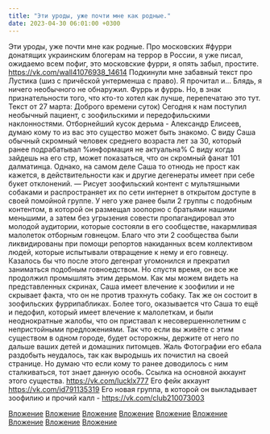 ```yaml
---
title: "Эти уроды, уже почти мне как родные."
date: 2023-04-30 06:01:00 +0300
---
```


Эти уроды, уже почти мне как родные.
Про московских #фурри донатящих украинским блогерам на террор в России, я уже писал, ожидаемо всем пофиг, это московские фурри, я опять забыл, простите. https://vk.com/wall41076938_14614
Подкинули мне забавный текст про Лустика (шиз с причёской унтерменша с право). Я прочитал и... Блядь, я ничего необычного не обнаружил. Фуррь и фуррь. Но, в знак признательности того, что кто-то хотел как лучше, перепечатаю это тут.
Текст от 27 марта:
Доброго времени суток)
Сегодня к нам поступил необычный пациент, с зоофильскими и передофильскими наклонностями.
Отборнейший кусок дерьма - Александр Елисеев, думаю кому то из вас это существо может быть знакомо.
С виду Саша обычный скромный человек среднего возраста лет за 30, который ранее подрабатывал %информация не актуальна%
С виду когда зайдешь на его стр, может показаться, что он скромный фанат 101 далматинца.
Однако, на самом деле Саша то отнюдь не прост как кажется, в действительности как и другие дегенераты имеет при себе букет отклонений.
— Рисует зоофильский контент с мультяшными собаками и распространяет их по сети интернет в открытом доступе в своей помойной группе.
У него уже ранее были 2 группы с подобным контентом, в которой он размещал зоопорно с братьями нашими меньшими, а затем без угрызения совести пропагандировал это молодой аудитории, которые состояли в его сообществе, накармливая малолеток отборным говнецом.
Благо что эти 2 сообщества были ликвидированы при помощи репортов накиданных всем коллективом людей, которые испытывали отвращение к нему и его говнецу.
Казалось бы что после этого дегенрат угомонился и прекратил заниматься подобным говноедством.
Но спустя время, он все же продолжил промышлять этим дерьмом.
Как мы можем видеть на представленных скринах, Саша имеет влечение к зоофилии и не скрывает факта, что он не против трахнуть собаку.
Так же он состоит в зоофильских фуррипабликах.
Более того, оказывается что Саша то ещё и педофил, который имеет влечение к малолеткам, и были неоднократные жалобы, что он приставал к несовершеннолетним с непристойными предложениями.
Так что если вы живёте с этим существом в одном городе, будет осторожны, держите от него по дальше ваших детей и домашних питомцев.
Жаль Фотографии его ебала раздобыть неудалось, так как выродышь их почистил на своей странице.
Но думаю что если кому то ранее доводилось с ним сталкиваться, тот знает данную особь.
Ссылка на основной аккаунт этого существа.
https://vk.com/lucklx777
Его фейк аккаунт
https://vk.com/id791135319
Его новая группа, в которой он выкладывает зоофилию и прочий калл - https://vk.com/club210073003


[Вложение](/assets/vk_photos/2/78yoiuh5mlE.jpg)
[Вложение](/assets/vk_photos/4/zskI5PjTRHU.jpg)
[Вложение](/assets/vk_photos/4/yctOu_9Jcj0.jpg)
[Вложение](/assets/vk_photos/3/idNYleR-lw4.jpg)
[Вложение](/assets/vk_photos/4/NQthbGE6V2o.jpg)
[Вложение](/assets/vk_photos/4/bqftfhCPobE.jpg)
[Вложение](/assets/vk_photos/4/tHQfAtPVIrI.jpg)
[Вложение](/assets/vk_photos/3/TMyyWZNYwqs.jpg)
[Вложение](/assets/vk_photos/4/_A60zfD0ptM.jpg)
